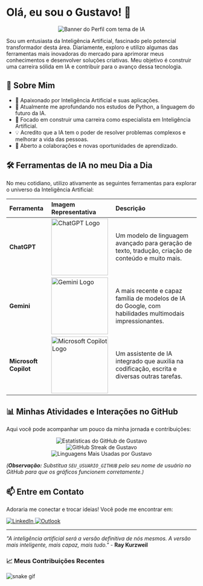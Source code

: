 # Olá, eu sou o Gustavo! 👋

<p align="center">
  <img src="https://raw.githubusercontent.com/gist/gusttavo-ssantos/SUA_GIST_ID_AQUI/raw/IMAGEM_DE_CAPA_AQUI.png" alt="Banner do Perfil com tema de IA">
</p>

Sou um entusiasta da Inteligência Artificial, fascinado pelo potencial transformador desta área. Diariamente, exploro e utilizo algumas das ferramentas mais inovadoras do mercado para aprimorar meus conhecimentos e desenvolver soluções criativas. Meu objetivo é construir uma carreira sólida em IA e contribuir para o avanço dessa tecnologia.

## 🚀 Sobre Mim

* 🧠 Apaixonado por Inteligência Artificial e suas aplicações.
* 🐍 Atualmente me aprofundando nos estudos de Python, a linguagem do futuro da IA.
* 🎯 Focado em construir uma carreira como especialista em Inteligência Artificial.
* 💡 Acredito que a IA tem o poder de resolver problemas complexos e melhorar a vida das pessoas.
* 🤝 Aberto a colaborações e novas oportunidades de aprendizado.

## 🛠️ Ferramentas de IA no meu Dia a Dia

No meu cotidiano, utilizo ativamente as seguintes ferramentas para explorar o universo da Inteligência Artificial:

| Ferramenta      | Imagem Representativa                                                                                                                                                                                             | Descrição                                                                                                |
| :-------------- | :---------------------------------------------------------------------------------------------------------------------------------------------------------------------------------------------------------------- | :------------------------------------------------------------------------------------------------------- |
| **ChatGPT** | <img src="https://raw.githubusercontent.com/gist/gusttavo-ssantos/SUA_GIST_ID_AQUI/raw/chatgpt-logo.png" width="150" alt="ChatGPT Logo">                                                                           | Um modelo de linguagem avançado para geração de texto, tradução, criação de conteúdo e muito mais.       |
| **Gemini** | <img src="https://raw.githubusercontent.com/gist/gusttavo-ssantos/SUA_GIST_ID_AQUI/raw/gemini-logo.png" width="150" alt="Gemini Logo">                                                                             | A mais recente e capaz família de modelos de IA do Google, com habilidades multimodais impressionantes. |
| **Microsoft Copilot** | <img src="https://raw.githubusercontent.com/gist/gusttavo-ssantos/SUA_GIST_ID_AQUI/raw/copilot-logo.png" width="150" alt="Microsoft Copilot Logo">                                                               | Um assistente de IA integrado que auxilia na codificação, escrita e diversas outras tarefas.           |

## 📊 Minhas Atividades e Interações no GitHub

Aqui você pode acompanhar um pouco da minha jornada e contribuições:

<p align="center">
  <img src="https://github-readme-stats.vercel.app/api?username=guhssantos&show_icons=true&theme=radical&include_all_commits=true&count_private=true" alt="Estatísticas do GitHub de Gustavo"/>
  <br/>
  <img src="https://github-readme-streak-stats.herokuapp.com/?user=guhssantos&theme=radical" alt="GitHub Streak de Gustavo"/>
  <br/>
  <img src="https://github-readme-stats.vercel.app/api/top-langs/?username=guhssantos&layout=compact&langs_count=8&theme=radical" alt="Linguagens Mais Usadas por Gustavo"/>
</p>

*(**Observação:** Substitua `SEU_USUARIO_GITHUB` pelo seu nome de usuário no GitHub para que os gráficos funcionem corretamente.)*

## 📫 Entre em Contato

Adoraria me conectar e trocar ideias! Você pode me encontrar em:

<p align="left">
  <a href="https://www.linkedin.com/in/gustavo-de-sousa-santos-9a600a201/" target="_blank">
    <img src="https://img.shields.io/badge/LinkedIn-0077B5?style=for-the-badge&logo=linkedin&logoColor=white" alt="LinkedIn"/>
  </a>
  <a href="mailto:gusttavo.ssantos@outlook.com">
    <img src="https://img.shields.io/badge/Outlook-0078D4?style=for-the-badge&logo=microsoft-outlook&logoColor=white" alt="Outlook"/>
  </a>
</p>

---

*"A inteligência artificial será a versão definitiva de nós mesmos. A versão mais inteligente, mais capaz, mais tudo."* - **Ray Kurzweil**



### 📈 Meus Contribuições Recentes

![snake gif](https://raw.githubusercontent.com/guhssantos/guhssantos/output/github-contribution-grid-snake.svg)
